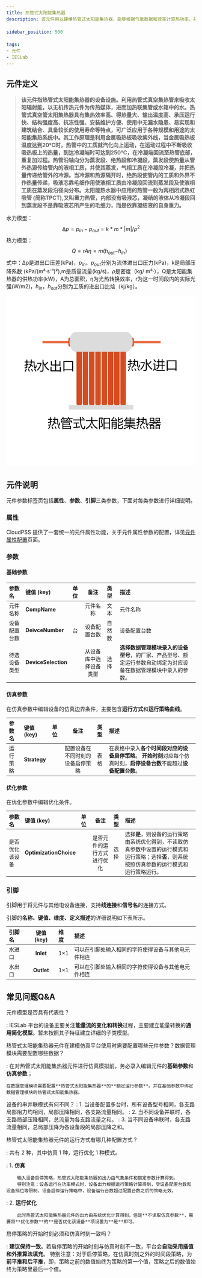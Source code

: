 ```yaml
---
title: 热管式太阳能集热器
description: 该元件用以建模热管式太阳能集热器，能够根据气象数据和效率计算热功率，并提供热水制热。

sidebar_position: 500

tags: 
- 元件
- IESLab
---
```


## 元件定义

> **该元件指热管式太阳能集热器的设备设施。利用热管式真空集热管来吸收太阳辐射能，以无机传热元件为传热媒体，进而加热联集管或水箱中的水。热管式真空管太阳集热器具有集热效率高、得热量大、输出温度高、承压运行快、结构强度高、抗冻性强、安装维护方便、使用中无漏水隐患、易实现和建筑结合、具备较长的使用寿命等特点，可广泛应用于各种规模和用途的太阳能集热系统中。其工作原理是利用金属吸热板吸收紫外线，当金属吸热板温度达到20℃时，热管中的工质就汽化向上运动，在运动过程中不断吸收吸热板上的热量，到达冷凝端时可达到250℃，在冷凝端回流至热管底部，重复加过程。热管沿轴向分为蒸发段、绝热段和冷凝段，蒸发段使热量从管外热源传给管内的液相工质，并使其蒸发，气相工质在冷凝段冷凝，并把热量传递给管外的冷源。当冷源和热源隔开时，绝热段使管内的工质和外界不作热量传递，吸液芯靠毛细作用使液相工质由冷凝段回流到蒸发段及使液相工质在蒸发段沿径向分布。太阳能热水器中应用的热管一般为两相闭式热虹吸管 (简称TPCT),又叫重力热管，内部没有吸液芯，凝结的液体从冷凝段回到蒸发段不是靠吸液芯所产生的毛细力，而是依靠凝结液的自身重力。**


水力模型：
 $$
 \mathrm{\Delta}p = p_{in} - p_{out} = k*m*|m|/\rho^{2}
 $$
 热力模型：
 $$
 Q = rA\eta = m\left( h_{out}{- h}_{in}） \right.
 $$
 式中：∆p是进出口压差(kPa)，$p_{in}、p_{out}$分别为流体进出口压力(kPa)，k是局部压降系数 (kPa/(m³·s⁻¹)²),m是质量流量(kg/s)，$\rho$是密度（kg/ m³·），Q是太阳能集热器的供热功率(kW)，A为总面积，η为光热转换效率，r为这一时间段内的实际光强(W/m2)，$h_{in}，h_{out}$分别为工质的进出口比焓（kj/kg）。


![热管式集热器 =x300](./IES-CH-4HPSC.png )



## 元件说明

元件参数标签页包括**属性**、**参数**、**引脚**三类参数，下面对每类参数进行详细说明。

### 属性

CloudPSS 提供了一套统一的元件属性功能，关于元件属性参数的配置，详见[元件属性配置](/docs/docs/software/xstudio/simstudio/basic/moduleEncapsulation/index.md)页面。

### 参数

#### 基础参数

| 参数名 | 键值 (key) | 单位 | 备注 | 类型 | 描述 |
| :--- | :--- | :--- | :--: | :--- | :--- |
| 元件名称 | **CompName** |  | 元件名称 | 文本 | 元件名称 |
| 设备配置台数 | **DeivceNumber** | 台 | 设备配置台数 | 自然数 | 设备配置台数 |
| 待选设备类型 | **DeviceSelection** |  | 从设备库中选择设备类型 | 选择 | **选择数据管理模块录入的设备型号**，的厂家、产品型号、额定运行参数自动绑定为对应设备在数据管理模块中录入的参数。|

#### 仿真参数

在仿真参数中编辑设备的仿真边界条件，主要包含**运行方式**和**运行策略曲线**。

| 参数名 | 键值 (key)  | 单位 | 备注 | 类型 | 描述 |
| :--- | :--- | :--- | :--: | :--- | :--- |
| 运行策略 | **Strategy** |  | 配置设备在不同时刻的设备启停策略 | 表格 | 在表格中录入**各个时间段对应的设备启停策略**。 **开始时刻**对应每个仿真时刻，**启停设备台数**不能超过**设备配置台数**。|

#### 优化参数

在优化参数中编辑优化条件。

| 参数名 | 键值 (key)  | 单位 | 备注 | 类型 | 描述 |
| :--- | :--- | :--- | :--: | :--- | :--- |
| 是否优化该设备 | **OptimizationChoice** |  | 是否元件的运行方式进行优化 | 选择 | 选择**是**，则设备的运行策略由系统优化得到，不读取仿真参数中设置的运行模式和运行策略；选择**否**，则系统按照仿真参数的运行模式和运行策略运行。|

### 引脚

引脚用于将元件与其他电设备连接，支持**线连接**和**信号名**的连接方式。

引脚的**名称、键值、维度、定义描述**的详细说明如下表所示。

| 引脚名 | 键值 (key)  | 维度 | 描述 |
| :--- | :--: | :--- | :--- |
| 水进口 | **Inlet** | 1×1 | 可以在引脚处输入相同的字符使得设备与其他电元件相连|
| 水出口 | **Outlet** | 1×1 | 可以在引脚处输入相同的字符使得设备与其他电元件相连|



## 常见问题Q&A

元件模型是否具有代表性？

:   IESLab 平台的设备主要关注**能量流的变化和转换**过程，主要建立能量转换的**通用简化模型**。暂未按照其子特征建立详细的子类模型。

热管式太阳能集热器元件在建模仿真平台使用时需要配置哪些元件参数？数据管理模块需要配置哪些数据？

:   在对热管式太阳能集热器元件进行仿真模拟前，务必录入编辑元件的**基础参数**和**仿真参数**；

    在数据管理模块需要配置**热管式太阳能集热器**的**额定运行参数**。并在基础参数中绑定数据管理模块的热管式太阳能集热器。

设备的串并联模式有何不同？
:   1. 当设备配置多台时，所有设备型号相同，各支路局部阻力均相同，局部压降相同，各支路流量相同。
:   2. 当不同设备并联时，各支路局部压降相同，总流量为各支路流量之和。
:   3. 当不同设备串联时，各支路流量相同，总局部压降为各设备段的局部压降之和。

热管式太阳能集热器元件的运行方式有哪几种配置方式？

:   共有 2 种，其中仿真 1 种，运行优化 1 种模式。
        
:   1. **仿真**

        输入设备启停策略，热管式太阳能集热器的出力由气象条件和额定参数计算得到。 
        特别注意：设备运行在功率模式时，设备出力根据运行策略计算得到，受设备配置台数和设备挡位等限制，设备启停运行策略中，设备运行台数超过配置台数之后的策略无效。

:   2. **运行优化**

        此时热管式太阳能集热器元件的出力由系统优化计算得到，但是**不读取仿真参数**，需要将**优化参数**的**是否优化该设备**项设置为**是**即可。


启停策略的开始时刻必须和仿真时刻一致吗？

:   **建议保持一致**。若启停策略的开始时刻与仿真时刻不一致，平台会**自动采用插值和外推算法填充**。    特别注意：对于启停策略，在仿真时刻之外的时间段策略，为**前平推和后平推**，即，策略之前的数值始终为策略的第一个值，策略之后的数值始终为策略里最后一个值。